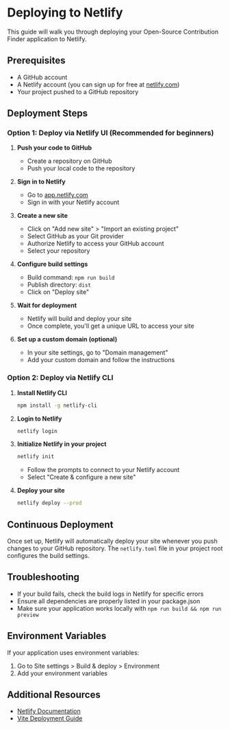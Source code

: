 # Deploying to Netlify

This guide will walk you through deploying your Open-Source Contribution Finder application to Netlify.

## Prerequisites

- A GitHub account
- A Netlify account (you can sign up for free at [netlify.com](https://www.netlify.com/))
- Your project pushed to a GitHub repository

## Deployment Steps

### Option 1: Deploy via Netlify UI (Recommended for beginners)

1. **Push your code to GitHub**
   - Create a repository on GitHub
   - Push your local code to the repository

2. **Sign in to Netlify**
   - Go to [app.netlify.com](https://app.netlify.com/)
   - Sign in with your Netlify account

3. **Create a new site**
   - Click on "Add new site" > "Import an existing project"
   - Select GitHub as your Git provider
   - Authorize Netlify to access your GitHub account
   - Select your repository

4. **Configure build settings**
   - Build command: `npm run build`
   - Publish directory: `dist`
   - Click on "Deploy site"

5. **Wait for deployment**
   - Netlify will build and deploy your site
   - Once complete, you'll get a unique URL to access your site

6. **Set up a custom domain (optional)**
   - In your site settings, go to "Domain management"
   - Add your custom domain and follow the instructions

### Option 2: Deploy via Netlify CLI

1. **Install Netlify CLI**
   ```bash
   npm install -g netlify-cli
   ```

2. **Login to Netlify**
   ```bash
   netlify login
   ```

3. **Initialize Netlify in your project**
   ```bash
   netlify init
   ```
   - Follow the prompts to connect to your Netlify account
   - Select "Create & configure a new site"

4. **Deploy your site**
   ```bash
   netlify deploy --prod
   ```

## Continuous Deployment

Once set up, Netlify will automatically deploy your site whenever you push changes to your GitHub repository. The `netlify.toml` file in your project root configures the build settings.

## Troubleshooting

- If your build fails, check the build logs in Netlify for specific errors
- Ensure all dependencies are properly listed in your package.json
- Make sure your application works locally with `npm run build && npm run preview`

## Environment Variables

If your application uses environment variables:
1. Go to Site settings > Build & deploy > Environment
2. Add your environment variables

## Additional Resources

- [Netlify Documentation](https://docs.netlify.com/)
- [Vite Deployment Guide](https://vitejs.dev/guide/static-deploy.html#netlify)